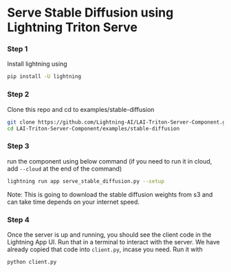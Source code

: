 # Serve Stable Diffusion using Lightning Triton Serve

### Step 1

Install lightning using

```bash
pip install -U lightning
```

### Step 2

Clone this repo and cd to examples/stable-diffusion

```bash
git clone https://github.com/Lightning-AI/LAI-Triton-Server-Component.git
cd LAI-Triton-Server-Component/examples/stable-diffusion
```


### Step 3

run the component using below command (if you need to run it in cloud, add `--cloud` at the end of the command)

```bash
lightning run app serve_stable_diffusion.py --setup
```

Note: This is going to download the stable diffusion weights from s3 and can take time depends on your internet speed.

### Step 4

Once the server is up and running, you should see the client code in the Lightning App UI.
Run that in a terminal to interact with the server. We have already copied that code 
into `client.py`, incase you need. Run it with

```bash
python client.py
```
